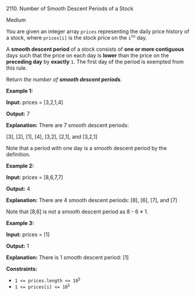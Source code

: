 2110\. Number of Smooth Descent Periods of a Stock

Medium

You are given an integer array `prices` representing the daily price history of a stock, where `prices[i]` is the stock price on the <code>i<sup>th</sup></code> day.

A **smooth descent period** of a stock consists of **one or more contiguous** days such that the price on each day is **lower** than the price on the **preceding day** by **exactly** `1`. The first day of the period is exempted from this rule.

Return _the number of **smooth descent periods**_.

**Example 1:**

**Input:** prices = [3,2,1,4]

**Output:** 7

**Explanation:** There are 7 smooth descent periods: 

[3], [2], [1], [4], [3,2], [2,1], and [3,2,1] 

Note that a period with one day is a smooth descent period by the definition.

**Example 2:**

**Input:** prices = [8,6,7,7]

**Output:** 4

**Explanation:** There are 4 smooth descent periods: [8], [6], [7], and [7] 

Note that [8,6] is not a smooth descent period as 8 - 6 ≠ 1.

**Example 3:**

**Input:** prices = [1]

**Output:** 1

**Explanation:** There is 1 smooth descent period: [1]

**Constraints:**

*   <code>1 <= prices.length <= 10<sup>5</sup></code>
*   <code>1 <= prices[i] <= 10<sup>5</sup></code>